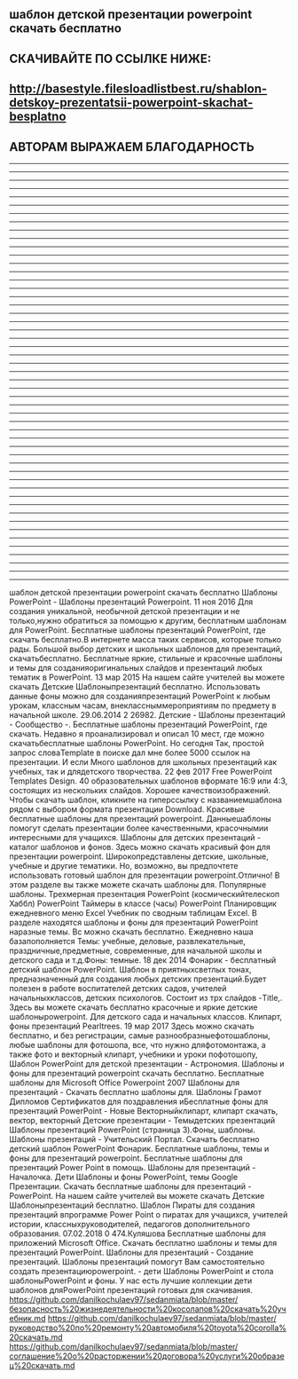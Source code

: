 шаблон детской презентации powerpoint скачать бесплатно
--------------------------------------------------
СКАЧИВАЙТЕ ПО ССЫЛКЕ НИЖЕ:
--------------------------------------------------
http://basestyle.filesloadlistbest.ru/shablon-detskoy-prezentatsii-powerpoint-skachat-besplatno
--------------------------------------------------
АВТОРАМ ВЫРАЖАЕМ БЛАГОДАРНОСТЬ
--------------------------------------------------
--------------------------------------------------
--------------------------------------------------
--------------------------------------------------
--------------------------------------------------
--------------------------------------------------
--------------------------------------------------
--------------------------------------------------
--------------------------------------------------
--------------------------------------------------
--------------------------------------------------
--------------------------------------------------
--------------------------------------------------
--------------------------------------------------
--------------------------------------------------
--------------------------------------------------
--------------------------------------------------
--------------------------------------------------
--------------------------------------------------
--------------------------------------------------
--------------------------------------------------
--------------------------------------------------
--------------------------------------------------
--------------------------------------------------
--------------------------------------------------
--------------------------------------------------
--------------------------------------------------
--------------------------------------------------
--------------------------------------------------
--------------------------------------------------
--------------------------------------------------
--------------------------------------------------
--------------------------------------------------
--------------------------------------------------
--------------------------------------------------
--------------------------------------------------
--------------------------------------------------
--------------------------------------------------
--------------------------------------------------
--------------------------------------------------
--------------------------------------------------
--------------------------------------------------
--------------------------------------------------
--------------------------------------------------
--------------------------------------------------
--------------------------------------------------
--------------------------------------------------
--------------------------------------------------
--------------------------------------------------
--------------------------------------------------
--------------------------------------------------
--------------------------------------------------
шаблон детской презентации powerpoint скачать бесплатно Шаблоны PowerPoint - Шаблоны презентаций Powerpoint. 11 ноя 2016  Для создания уникальной, необычной детской презентации и не только,нужно обратиться за помощью к другим, бесплатным шаблонам для PowerPoint. Бесплатные шаблоны презентаций PowerPoint, где скачать бесплатно.В интернете масса таких сервисов, которые только рады. Большой выбор детских и школьных шаблонов для презентаций, скачатьбесплатно. Бесплатные яркие, стильные и красочные шаблоны и темы для созданияоригинальных слайдов и презентаций любых тематик в PowerPoint. 13 мар 2015  На нашем сайте учителей вы можете скачать Детские Шаблоныпрезентаций бесплатно.  Использовать данные фоны можно для созданияпрезентаций PowerPoint к любым урокам, классным часам, внеклассныммероприятиям по предмету в начальной школе. 29.06.2014 2 26982. Детские - Шаблоны презентаций - Сообщество  -. Бесплатные шаблоны презентаций PowerPoint, где скачать. Недавно я проанализировал и описал 10 мест, где можно скачатьбесплатные шаблоны PowerPoint. Но сегодня  Так, простой запрос словаTemplate в поиске дал мне более 5000 ссылок на презентации. И если Много шаблонов для школьных презентаций  как учебных, так и длядетского творчества. 22 фев 2017  Free PowerPoint Templates Design. 40 образовательных шаблонов вформате 16:9 или 4:3, состоящих из нескольких слайдов. Хорошее качествоизображений. Чтобы скачать шаблон, кликните на гиперссылку с названиемшаблона рядом с выбором формата презентации  Download. Красивые бесплатные шаблоны для презентаций powerpoint. Данныешаблоны помогут сделать презентации более качественными, красочнымии интересными для учащихся.
Шаблоны для детских презентаций - каталог шаблонов и фонов. Здесь можно скачать красивый фон для презентации powerpoint. Широкопредставлены детские, школьные, учебные и другие тематики. Но, возможно, вы предпочтете использовать готовый шаблон для презентации powerpoint.Отлично! В этом разделе вы также можете скачать шаблоны для. Популярные шаблоны. Трехмерная презентация PowerPoint (космическийтелескоп Хаббл) PowerPoint  Таймеры в классе (часы) PowerPoint Планировщик ежедневного меню Excel  Учебник по сводным таблицам Excel. В разделе находятся шаблоны и фоны для презентаций PowerPoint наразные темы.  Вс можно скачать бесплатно. Ежедневно наша базапополняется  Темы: учебные, деловые, развлекательные, праздничные,предметные, современные, для начальной школы и детского сада и т.д.Фоны: темные. 18 дек 2014  Фонарик - бесплатный детский шаблон PowerPoint. Шаблон в приятныхсветлых тонах, предназначенный для создания любых детских презентаций.Будет полезен в работе воспитателей детских садов, учителей начальныхклассов, детских психологов. Состоит из трх слайдов -Title,. Здесь вы можете скачать бесплатно красочные и яркие детские шаблоныpowerpoint. Для детского сада и начальных классов. Клипарт, фоны презентаций  Pearltrees. 19 мар 2017  Здесь можно скачать бесплатно, и без регистрации, самые разнообразныефотошаблоны, любые шаблоны для фотошопа, все, что нужно дляфотомонтажа, а также фото и векторный клипарт, учебники и уроки пофотошопу,  Шаблон PowerPoint для детской презентации - Астрономия. Шаблоны и фоны для презентаций powerpoint скачать бесплатно. Бесплатные шаблоны для Microsoft Office Powerpoint 2007
Шаблоны для презентаций - Скачать бесплатно шаблоны для. Шаблоны Грамот Дипломов Сертификатов для поздравления иБесплатные фоны для презентаций PowerPoint - Новые Векторныйклипарт, клипарт скачать, вектор, векторный Детские презентации - Темыдетских презентаций Шаблоны презентаций PowerPoint (страница 3).Фоны, шаблоны. Шаблоны презентаций - Учительский Портал. Скачать бесплатно детский шаблон PowerPoint Фонарик. Бесплатные шаблоны, темы и фоны для презентаций powerpoint. Бесплатные шаблоны для презентаций Power Point в помощь. Шаблоны для презентаций - Началочка. Дети Шаблоны и фоны PowerPoint, темы Google Презентации. Скачать бесплатные шаблоны для презентаций - PowerPoint. На нашем сайте учителей вы можете скачать Детские Шаблоныпрезентаций бесплатно.  Шаблон Пираты для создания презентаций впрограмме Power Point о пиратах для учащихся, учителей истории, классныхруководителей, педагогов дополнительного образования. 07.02.2018 0 474.Куляшова
Бесплатные шаблоны для приложений Microsoft Office. Скачать бесплатно шаблоны и темы для презентаций PowerPoint. Шаблоны для презентаций - Создание презентаций. Шаблоны презентаций помогут Вам самостоятельно создать презентациюpowerpoint. - дети Шаблоны PowerPoint и стола шаблоныPowerPoint и фоны. У нас есть лучшие коллекции дети шаблонов дляPowerPoint презентаций готовых для скачивания.
https://github.com/danilkochulaev97/sedanmiata/blob/master/безопасность%20жизнедеятельности%20косолапов%20скачать%20учебник.md
https://github.com/danilkochulaev97/sedanmiata/blob/master/руководство%20по%20ремонту%20автомобиля%20toyota%20corolla%20скачать.md
https://github.com/danilkochulaev97/sedanmiata/blob/master/соглашение%20о%20расторжении%20договора%20услуги%20образец%20скачать.md